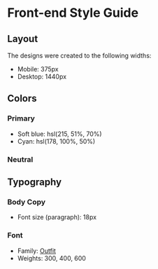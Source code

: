 # Front-end Style Guide

## Layout

The designs were created to the following widths:

- Mobile: 375px
- Desktop: 1440px

## Colors

### Primary

- Soft blue: hsl(215, 51%, 70%)
- Cyan: hsl(178, 100%, 50%)

### Neutral

<!-- - Very dark blue (main BG): hsl(217, 54%, 11%) -->
<!-- - Very dark blue (card BG): hsl(216, 50%, 16%) -->
<!-- - Very dark blue (line): hsl(215, 32%, 27%) -->
<!-- - White: hsl(0, 0%, 100%) -->

## Typography

### Body Copy

- Font size (paragraph): 18px

### Font

- Family: [Outfit](https://fonts.google.com/specimen/Outfit)
- Weights: 300, 400, 600

